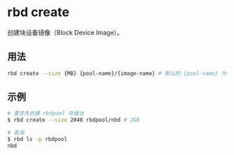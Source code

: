 # rbd create

创建块设备镜像（Block Device Image）。

## 用法

```sh
rbd create --size {MB} {pool-name}/{image-name} # 默认的 {pool-name} 为 rbd
```

## 示例

```sh
# 要求先创建 rbdpool 存储池
$ rbd create --size 2048 rbdpool/nbd # 2GB

# 查询
$ rbd ls -p rbdpool
nbd
```
